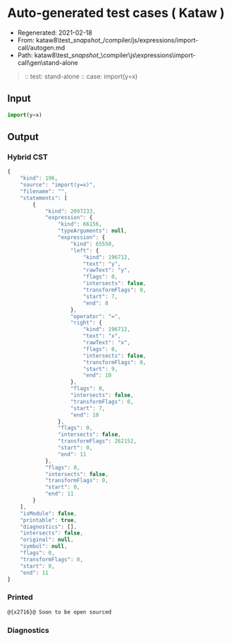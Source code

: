 # Auto-generated test cases ( Kataw )
- Regenerated: 2021-02-18
- From: kataw8\test\__snapshot__/compiler/js/expressions/import-call/autogen.md
- Path: kataw8\test\__snapshot__\compiler\js\expressions\import-call\gen\stand-alone
> :: test: stand-alone
> :: case: import(y=x)
## Input

`````js
import(y=x)
`````

## Output

### Hybrid CST


```javascript
{
    "kind": 196,
    "source": "import(y=x)",
    "filename": "",
    "statements": [
        {
            "kind": 2097233,
            "expression": {
                "kind": 66156,
                "typeArguments": null,
                "expression": {
                    "kind": 65550,
                    "left": {
                        "kind": 196712,
                        "text": "y",
                        "rawText": "y",
                        "flags": 0,
                        "intersects": false,
                        "transformFlags": 0,
                        "start": 7,
                        "end": 8
                    },
                    "operator": "=",
                    "right": {
                        "kind": 196712,
                        "text": "x",
                        "rawText": "x",
                        "flags": 0,
                        "intersects": false,
                        "transformFlags": 0,
                        "start": 9,
                        "end": 10
                    },
                    "flags": 0,
                    "intersects": false,
                    "transformFlags": 0,
                    "start": 7,
                    "end": 10
                },
                "flags": 0,
                "intersects": false,
                "transformFlags": 262152,
                "start": 0,
                "end": 11
            },
            "flags": 0,
            "intersects": false,
            "transformFlags": 0,
            "start": 0,
            "end": 11
        }
    ],
    "isModule": false,
    "printable": true,
    "diagnostics": [],
    "intersects": false,
    "original": null,
    "symbol": null,
    "flags": 0,
    "transformFlags": 0,
    "start": 0,
    "end": 11
}
```

  
### Printed


```javascript
@{x2716}@ Soon to be open sourced
```

  
### Diagnostics


```javascript

```

